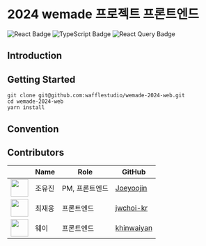 # 2024 wemade 프로젝트 프론트엔드

![React Badge](https://img.shields.io/badge/React-20232A?style=for-the-badge&logo=react&logoColor=61DAFB)
![TypeScript Badge](https://img.shields.io/badge/TypeScript-007ACC?style=for-the-badge&logo=typescript&logoColor=white)
![React Query Badge](https://img.shields.io/badge/React_Query-FF4154?style=for-the-badge&logo=react-query&logoColor=white)

## Introduction

## Getting Started

```
git clone git@github.com:wafflestudio/wemade-2024-web.git
cd wemade-2024-web
yarn install
```

## Convention

## Contributors

|                                                                               | Name   | Role           | GitHub                                      |
| ----------------------------------------------------------------------------- | ------ | -------------- | ------------------------------------------- |
| <img src="https://avatars.githubusercontent.com/u/103587868?v=4" width="40"/> | 조유진 | PM, 프론트엔드 | [Joeyoojin](https://github.com/Joeyoojin)   |
| <img src="https://avatars.githubusercontent.com/u/134821071?v=4" width="40"/> | 최재웅 | 프론트엔드     | [jwchoi-kr](https://github.com/jwchoi-kr)   |
| <img src="https://avatars.githubusercontent.com/u/144414644?v=4" width="40"/> | 웨이   | 프론트엔드     | [khinwaiyan](https://github.com/khinwaiyan) |
